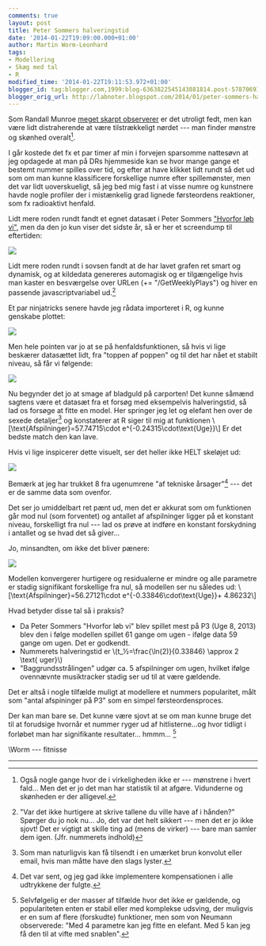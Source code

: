 ```yaml
---
comments: true
layout: post
title: Peter Sommers halveringstid
date: '2014-01-22T19:09:00.000+01:00'
author: Martin Worm-Leonhard
tags:
- Modellering
- Skæg med tal
- R
modified_time: '2014-01-22T19:11:53.972+01:00'
blogger_id: tag:blogger.com,1999:blog-6363822545143881814.post-5787069143387009690
blogger_orig_url: http://labnoter.blogspot.com/2014/01/peter-sommers-halveringstid.html
---
```


Som Randall Munroe [meget skarpt observerer](http://xkcd.com/877/) er
det utroligt fedt, men kan være lidt distraherende at være
tilstrækkeligt nørdet --- man finder mønstre og skønhed overalt[^1]. 

I går kostede det fx et par timer af min i forvejen sparsomme nattesøvn at
jeg opdagede at man på DRs hjemmeside kan se hvor mange gange et bestemt
nummer spilles over tid, og efter at have klikket lidt rundt så det ud
som om man kunne klassificere forskellige numre efter spillemønster, men
det var lidt uoverskueligt, så jeg bed mig fast i at visse numre og
kunstnere havde nogle profiler der i mistænkelig grad lignede
førsteordens reaktioner, som fx radioaktivt henfald.

Lidt mere roden rundt fandt et egnet datasæt i Peter Sommers
["Hvorfor løb vi"](http://www.dr.dk/musik/titel/hvorfor%20l%C3%B8b%20vi/2372890-1-1),
men da den jo kun viser det sidste år, så er her et screendump til
eftertiden:

[![]({{site.url}}/images/de3df87f4a3bb270c9f26ad7465a0403.png)]({{site.url}}/images/de3df87f4a3bb270c9f26ad7465a0403.png)

Lidt mere roden rundt i sovsen fandt at de har lavet grafen ret smart og
dynamisk, og at kildedata genereres automagisk og er tilgængelige hvis
man kaster en besværgelse over URLen (+= "/GetWeeklyPlays") og hiver en
passende javascriptvariabel ud.[^2]

Et par ninjatricks senere havde jeg rådata importeret i R, og kunne
genskabe plottet:

[![]({{site.url}}/images/68959327680f44344094657afae58160.png)]({{site.url}}/images/68959327680f44344094657afae58160.png)

Men hele pointen var jo at se på henfaldsfunktionen, så hvis vi lige
beskærer datasættet lidt, fra "toppen af poppen" og til det har nået et
stabilt niveau, så får vi følgende:

[![]({{site.url}}/images/058e9135f383f62a89b7a68cd552a1df.png)]({{site.url}}/images/058e9135f383f62a89b7a68cd552a1df.png)

Nu begynder det jo at smage af bladguld på carporten! Det kunne såmænd
sagtens være et datasæt fra et forsøg med eksempelvis halveringstid, så
lad os forsøge at fitte en model. Her springer jeg let og elefant hen
over de sexede detaljer[^3] og konstaterer at R siger til mig at
funktionen \\[\text{Afspilninger}=57.74715\cdot e^{-0.24315\cdot\text{Uge}}\\] 
Er det bedste match den kan lave. 

Hvis vi lige inspicerer dette visuelt, ser det heller ikke HELT skeløjet
ud:

[![]({{site.url}}/images/78a18f5dd614700d889deb91afc07c67.png)]({{site.url}}/images/78a18f5dd614700d889deb91afc07c67.png)

Bemærk at jeg har trukket 8 fra ugenumrene "af tekniske årsager"[^4] ---
det er de samme data som ovenfor.

Det ser jo umiddelbart ret pænt ud, men det er akkurat som om funktionen
går mod nul (som forventet) og antallet af afspilninger ligger på et
konstant niveau, forskelligt fra nul --- lad os prøve at indføre en
konstant forskydning i antallet og se hvad det så giver...

Jo, minsandten, om ikke det bliver pænere:

[![]({{site.url}}/images/a0ba907d5e08e179a13426449a046f9b.png)]({{site.url}}/images/a0ba907d5e08e179a13426449a046f9b.png)

Modellen konvergerer hurtigere og residualerne er mindre og alle
parametre er stadig signifikant forskellige fra nul, så modellen ser nu
således ud: \\[\text{Afspilninger}=56.27121\cdot e^{-0.33846\cdot\text{Uge}}+ 4.86232\\]

Hvad betyder disse tal så i praksis?

-   Da Peter Sommers "Hvorfor løb vi" blev spillet mest på P3 (Uge
    8, 2013) blev den i følge modellen spillet 61 gange om ugen - ifølge
    data 59 gange om ugen. Det er godkendt.
-   Nummerets halveringstid er \\(t_½=\frac{\ln(2)}{0.33846} \approx 2 \text{ uger}\\)
-   "Baggrundsstrålingen" udgør ca. 5 afspilninger om ugen, hvilket
    ifølge ovennævnte musiktracker stadig ser ud til at være gældende.

Det er altså i nogle tilfælde muligt at modellere et nummers
popularitet, målt som "antal afspininger på P3" som en simpel
førsteordensproces. 

Der kan man bare se. Det kunne være sjovt at se om
man kunne bruge det til at forudsige hvornår et nummer ryger ud af
hitlisterne...og hvor tidligt i forløbet man har signifikante
resultater... hmmm... [^5]


\\Worm --- fitnisse

------------------------------------------------------------------------

[^1]: Også nogle gange hvor de i virkeligheden ikke er --- mønstrene i
    hvert fald... Men det er jo det man har statistik til at afgøre.
    Vidunderne og skønheden er der alligevel.

[^2]: "Var det ikke hurtigere at skrive tallene du ville have af i
    hånden?" Spørger du jo nok nu... Jo, det var det helt sikkert --- men det
    er jo ikke sjovt! Det er vigtigt at skille ting ad (mens de virker) ---
    bare man samler dem igen. (Jfr. nummerets indhold)

[^3]: Som man naturligvis kan få tilsendt i en umærket brun konvolut
    eller email, hvis man måtte have den slags lyster.

[^4]: Det var sent, og jeg gad ikke implementere kompensationen i alle
    udtrykkene der fulgte.

[^5]: Selvfølgelig er der masser af tilfælde hvor det ikke er gældende,
    og populariteten enten er stabil eller med komplekse udsving, der
    muligvis er en sum af flere (forskudte) funktioner, men som von Neumann
    observerede: "Med 4 parametre kan jeg fitte en elefant. Med 5 kan jeg få
    den til at vifte med snablen".
